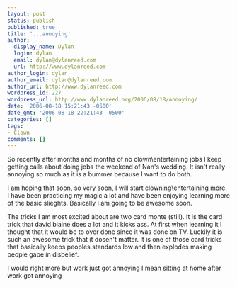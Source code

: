 ```yaml
---
layout: post
status: publish
published: true
title: '...annoying'
author:
  display_name: Dylan
  login: dylan
  email: dylan@dylanreed.com
  url: http://www.dylanreed.com
author_login: dylan
author_email: dylan@dylanreed.com
author_url: http://www.dylanreed.com
wordpress_id: 227
wordpress_url: http://www.dylanreed.org/2006/08/18/annoying/
date: '2006-08-18 15:21:43 -0500'
date_gmt: '2006-08-18 22:21:43 -0500'
categories: []
tags:
- Clown
comments: []
---
```

<p>So recently after months and months of no clown\entertaining jobs I keep getting calls about doing jobs the weekend of Nan's wedding. It isn't really annoying so much as it is a bummer because I want to do both.</p>
<p>I am hoping that soon, so very soon, I will start clowning\entertaining more. I have been practicing my magic a lot and have been enjoying learning more of the basic slieghts. Basically I am going to be awesome soon.</p>
<p>The tricks I am most excited about are two card monte (still). It is the card trick that david blaine does a lot and it kicks ass. At first when learning it I thought that it would be to over done since it was done on TV. Luckily it is such an awesome trick that it dosen't matter. It is one of those card tricks that basically keeps peoples standards low and then explodes making people gape in disbelief.</p>
<p>I would right more but work just got annoying I mean sitting at home after work got annoying</p>
